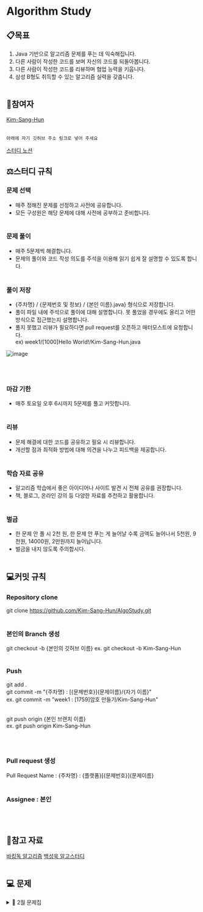 # Algorithm Study

## 📋목표
1. Java 기반으로 알고리즘 문제를 푸는 데 익숙해집니다.
2. 다른 사람이 작성한 코드를 보며 자신의 코드를 되돌아봅니다.
3. 다른 사람이 작성한 코드를 리뷰하며 협업 능력을 키웁니다.
4. 삼성 B형도 취득할 수 있는 알고리즘 실력을 갖춥니다.
<br/><br/>
## 👶참여자   
[Kim-Sang-Hun](https://github.com/Kim-Sang-Hun) <br/><br/>
```
아래에 자기 깃허브 주소 링크로 넣어 주세요
```
[스터디 노션](https://reminiscent-play-031.notion.site/14-cf59caf3520e4ed3b570e66cd3e5d05c)

## ⚖️스터디 규칙

### 문제 선택
- 매주 정해진 문제를 선정하고 사전에 공유합니다.
- 모든 구성원은 해당 문제에 대해 사전에 공부하고 준비합니다.
<br/><br/>
### 문제 풀이
- 매주 5문제씩 해결합니다. <br/> 
- 문제의 풀이와 코드 작성 의도를 주석을 이용해 읽기 쉽게 잘 설명할 수 있도록 합니다.
<br/><br/>
### 풀이 저장
- {주차명} / {문제번호 및 정보} / {본인 이름}.java} 형식으로 저장합니다. <br/>
- 풀이 파일 내에 주석으로 풀이에 대해 설명합니다. 못 풀었을 경우에도 올리고 어떤 방식으로 접근했는지 설명합니다. <br/>
- 풀지 못했고 리뷰가 필요하다면 pull request를 오픈하고 매터모스트에 요청합니다.<br/>
ex) week1/[1000]Hello World!/Kim-Sang-Hun.java

![image](https://github.com/Kim-Sang-Hun/AlgoStudy/assets/119822465/ed3bff3d-7bbf-41e3-a179-41cf5a90062b)


<br/><br/>
### 마감 기한
- 매주 토요일 오후 6시까지 5문제를 풀고 커밋합니다.
<br/><br/>
### 리뷰
- 문제 해결에 대한 코드를 공유하고 필요 시 리뷰합니다.
- 개선할 점과 최적화 방법에 대해 의견을 나누고 피드백을 제공합니다.
<br/><br/>
### 학습 자료 공유
- 알고리즘 학습에서 좋은 아이디어나 사이트 발견 시 전체 공유를 권장합니다.
- 책, 블로그, 온라인 강의 등 다양한 자료를 추천하고 활용합니다.
<br/><br/>
### 벌금
- 한 문제 안 풀 시 2천 원, 한 문제 안 푸는 게 늘어날 수록 금액도 늘어나서 5천원, 9천원, 14000원, 2만원까지 늘어납니다.
- 벌금을 내지 않도록 주의합시다.
<br/><br/>

## 💻커밋 규칙   

### Repository clone   

git clone https://github.com/Kim-Sang-Hun/AlgoStudy.git
<br/><br/>
### 본인의 Branch 생성   
 
git checkout -b {본인의 깃허브 이름} 
ex. git checkout -b Kim-Sang-Hun
<br/><br/>
### Push   

git add . <br/>
git commit -m "{주차명} : [{문제번호}]{문제이름}/{자기 이름}" <br/>
ex. git commit -m "week1 : [1759]암호 만들기/Kim-Sang-Hun" <br/><br/>

git push origin {본인 브랜치 이름} <br/>
ex. git push origin Kim-Sang-Hun

<br/><br/>
### Pull request 생성   

Pull Request Name : {주차명} : {플랫폼}[{문제번호}]{문제이름}
<br/><br/>
### Assignee : 본인   
<br/><br/>
## 💾참고 자료

[바킹독 알고리즘](https://blog.encrypted.gg/category/%EA%B0%95%EC%A2%8C/%EC%8B%A4%EC%A0%84%20%EC%95%8C%EA%B3%A0%EB%A6%AC%EC%A6%98)
[백성욱 알고스터디](https://github.com/SeongukBaek/algoStudy?tab=readme-ov-file)
<br/><br/>
## 💻 문제
<details><summary>📎 2월 문제집</summary>

|주차|1|2|3|4|5|
|:---:|:---:|:---:|:---:|:---:|:---:|
|**1주차**<br> (01.22 ~ 01.27)|[부등호](https://www.acmicpc.net/problem/2529)|[암호 만들기](https://www.acmicpc.net/problem/1759)||
|**2주차**<br> (01.29 ~ 02.03)|[테트로미노](https://www.acmicpc.net/problem/14500)|[강의실 배정](https://www.acmicpc.net/problem/11000)|[눈 치우기](https://www.acmicpc.net/problem/26215)|[암호생성기](https://swexpertacademy.com/main/code/problem/problemDetail.do?problemLevel=3&contestProbId=AV14uWl6AF0CFAYD&categoryId=AV14uWl6AF0CFAYD&categoryType=CODE&problemTitle=&orderBy=RECOMMEND_COUNT&selectCodeLang=JAVA&select-1=3&pageSize=10&pageIndex=2)|[햄버거 다이어트](https://swexpertacademy.com/main/code/problem/problemDetail.do?problemLevel=3&contestProbId=AWT-lPB6dHUDFAVT&categoryId=AWT-lPB6dHUDFAVT&categoryType=CODE&problemTitle=&orderBy=RECOMMEND_COUNT&selectCodeLang=JAVA&select-1=3&pageSize=10&pageIndex=2)||
|**3주차**<br> (02.05 ~ 02.09)|[가장 가까운 세사람의 심리적 거리](https://www.acmicpc.net/problem/20529)|[토마토](https://www.acmicpc.net/problem/7576)|[벽 부수고 이동하기](https://www.acmicpc.net/problem/2206)|[비밀번호](https://swexpertacademy.com/main/code/problem/problemDetail.do?problemLevel=3&contestProbId=AV14_DEKAJcCFAYD&categoryId=AV14_DEKAJcCFAYD&categoryType=CODE&problemTitle=&orderBy=RECOMMEND_COUNT&selectCodeLang=JAVA&select-1=3&pageSize=10&pageIndex=3)|[창용 마을 무리의 개수](https://swexpertacademy.com/main/code/problem/problemDetail.do?problemLevel=4&contestProbId=AWngfZVa9XwDFAQU&categoryId=AWngfZVa9XwDFAQU&categoryType=CODE&problemTitle=&orderBy=PASS_RATE&selectCodeLang=JAVA&select-1=4&pageSize=10&pageIndex=4&&&&&&&&&&)|

<br/><br/><br/><br/><br/><br/>

